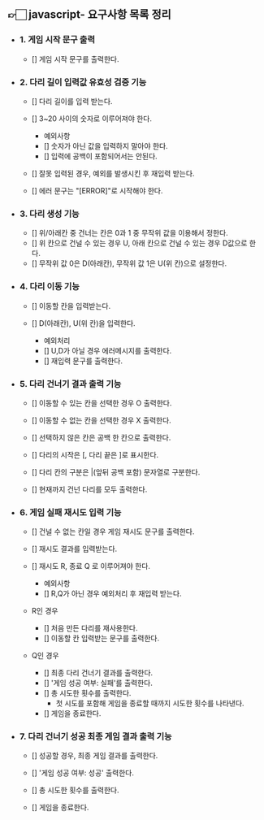 ## 👉🏻 javascript- 요구사항 목록 정리

- ### 1. 게임 시작 문구 출력

  - [] 게임 시작 문구를 출력한다.

- ### 2. 다리 길이 입력값 유효성 검증 기능

  - [] 다리 길이를 입력 받는다.
  - [] 3~20 사이의 숫자로 이루어져야 한다.

    - 예외사항
    - [] 숫자가 아닌 값을 입력하지 말아야 한다.
    - [] 입력에 공백이 포함되어서는 안된다.

  - [] 잘못 입력된 경우, 예외를 발생시킨 후 재입력 받는다.
  - [] 에러 문구는 "[ERROR]"로 시작해야 한다.

- ### 3. 다리 생성 기능

  - [] 위/아래칸 중 건너는 칸은 0과 1 중 무작위 값을 이용해서 정한다.
  - [] 위 칸으로 건널 수 있는 경우 U, 아래 칸으로 건널 수 있는 경우 D값으로 한다.
  - [] 무작위 값 0은 D(아래칸), 무작위 값 1은 U(위 칸)으로 설정한다.

- ### 4. 다리 이동 기능

  - [] 이동할 칸을 입력받는다.
  - [] D(아래칸), U(위 칸)을 입력한다.

    - 예외처리
    - [] U,D가 아닐 경우 에러메시지를 출력한다.
    - [] 재입력 문구를 출력한다.

- ### 5. 다리 건너기 결과 출력 기능

  - [] 이동할 수 있는 칸을 선택한 경우 O 출력한다.
  - [] 이동할 수 없는 칸을 선택한 경우 X 출력한다.
  - [] 선택하지 않은 칸은 공백 한 칸으로 출력한다.

  - [] 다리의 시작은 [, 다리 끝은 ]로 표시한다.
  - [] 다리 칸의 구분은 |(앞뒤 공백 포함) 문자열로 구분한다.
  - [] 현재까지 건넌 다리를 모두 출력한다.

- ### 6. 게임 실패 재시도 입력 기능

  - [] 건널 수 없는 칸일 경우 게임 재시도 문구를 출력한다.
  - [] 재시도 결과를 입력받는다.
  - [] 재시도 R, 종료 Q 로 이루어져야 한다.

    - 예외사항
    - [] R,Q가 아닌 경우 예외처리 후 재입력 받는다.

  - R인 경우

    - [] 처음 만든 다리를 재사용한다.
    - [] 이동할 칸 입력받는 문구를 출력한다.

  - Q인 경우
    - [] 최종 다리 건너기 결과를 출력한다.
    - [] '게임 성공 여부: 실패'를 출력한다.
    - [] 총 시도한 횟수를 출력한다.
      - 첫 시도를 포함해 게임을 종료할 때까지 시도한 횟수를 나타낸다.
    - [] 게임을 종료한다.

- ### 7. 다리 건너기 성공 최종 게임 결과 출력 기능

  - [] 성공할 경우, 최종 게임 결과를 출력한다.

  - [] '게임 성공 여부: 성공' 출력한다.
  - [] 총 시도한 횟수를 출력한다.
  - [] 게임을 종료한다.
